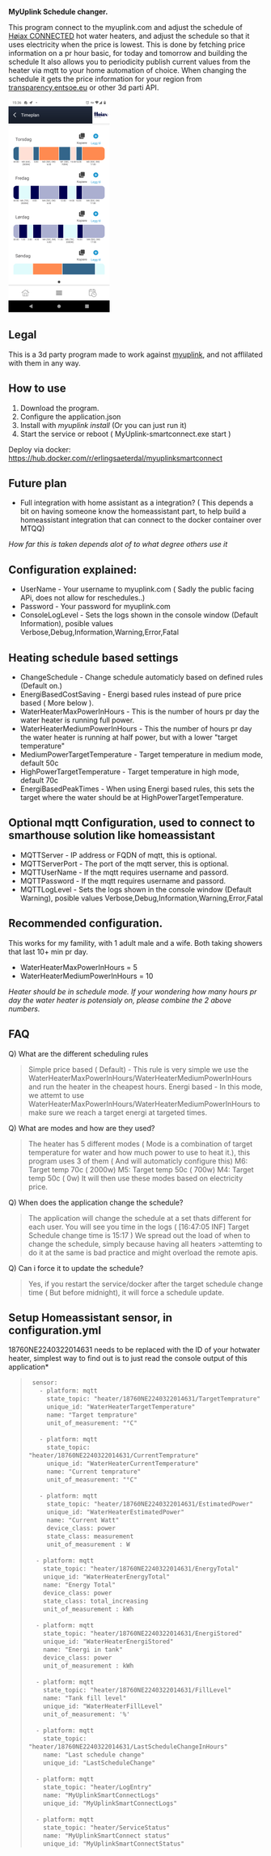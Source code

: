 **MyUplink Schedule changer.**

This program connect to the myuplink.com and adjust the schedule of [Høiax CONNECTED](https://www.hoiax.no/om-hoiax/articles/hoiax-connected-smart-varmtvannsbereder-med-skylosning) hot water heaters, and adjust the schedule so that it uses electricity when the price is lowest. This is done by fetching price information on a pr hour basic, for today and tomorrow and building the schedule
It also allows you to periodicity publish current values from the heater via mqtt to your home automation of choice.
When changing the schedule it gets the price information for your region from [transparency.entsoe.eu](https://transparency.entsoe.eu) or other 3d parti API.

![Screenshot](schedule_screenshot.png)

**Legal**
---

This is a 3d party program made to work against [myuplink](https://myuplink.com), and not afflilated with them in any way.

**How to use**
---

1) Download the program.
2) Configure the application.json
3) Install with *myuplink install* (Or you can just run it)
4) Start the service or reboot ( MyUplink-smartconnect.exe start )

Deploy via docker:
<https://hub.docker.com/r/erlingsaeterdal/myuplinksmartconnect>

**Future plan**
---

- Full integration with home assistant as a integration? ( This depends a bit on having someone know the homeassistant part, to help build a homeassistant integration that can connect to the docker container over MTQQ)

*How far this is taken depends alot of to what degree others use it*

**Configuration explained:**
---

- UserName - Your username to myuplink.com ( Sadly the public facing APi, does not allow for reschedules..)
- Password - Your password for myuplink.com
- ConsoleLogLevel - Sets the logs shown in the console window (Default Information), posible values Verbose,Debug,Information,Warning,Error,Fatal

**Heating schedule based settings**
---

- ChangeSchedule - Change schedule automaticly based on defined rules (Default on.)
- EnergiBasedCostSaving - Energi based rules instead of pure price based ( More below ).
- WaterHeaterMaxPowerInHours - This is the number of hours pr day the water heater is running full power.
- WaterHeaterMediumPowerInHours - This the number of hours pr day the water heater is running at half power, but with a lower "target temperature"
- MediumPowerTargetTemperature - Target temperature in medium mode, default 50c
- HighPowerTargetTemperature - Target temperature in high mode, default 70c
- EnergiBasedPeakTimes - When using Energi based rules, this sets the target where the water should be at HighPowerTargetTemperature.

**Optional mqtt Configuration, used to connect to smarthouse solution like homeassistant**
---

- MQTTServer - IP address or FQDN of mqtt, this is optional.
- MQTTServerPort - The port of the mqtt server, this is optional.
- MQTTUserName - If the mqtt requires username and passord.
- MQTTPassword - If the mqtt requires username and passord.
- MQTTLogLevel - Sets the logs shown in the console window (Default Warning), posible values Verbose,Debug,Information,Warning,Error,Fatal

**Recommended configuration.**
---

This works for my famility, with 1 adult male and a wife. Both taking showers that last 10+ min pr day.

- WaterHeaterMaxPowerInHours = 5
- WaterHeaterMediumPowerInHours = 10

 *Heater should be in schedule mode.*
*If your wondering how many hours pr day the water heater is potensialy on, please combine the 2 above numbers.*

**FAQ**
---

Q) What are the different scheduling rules

> Simple price based ( Default) - This rule is very simple we use the WaterHeaterMaxPowerInHours/WaterHeaterMediumPowerInHours and run the heater in the cheapest hours.
> Energi based - In this mode, we attemt to use WaterHeaterMaxPowerInHours/WaterHeaterMediumPowerInHours to make sure we reach a target energi at targeted times.

Q) What are modes and how are they used?

> The heater has 5 different modes ( Mode is a combination of target temperature for water and how much power to use to heat it.), this program uses 3 of them ( And will automaticly configure this)
> M6: Target temp 70c ( 2000w)
> M5: Target temp 50c ( 700w)
> M4: Target temp 50c ( 0w)
> It will then use these modes based on electricity price.

Q) When does the application change the schedule?

> The application will change the schedule at a set thats different for each user. You will see you time in the logs ( [16:47:05 INF] Target Schedule change time is 15:17  ) We spread out the load of when to change the schedule, simply because having all heaters >attemting to do it at the same is bad practice and might overload the remote apis.

Q) Can i force it to update the schedule?
> Yes, if you restart the service/docker after the target schedule change time ( But before midnight), it will force a schedule update.

**Setup Homeassistant sensor, in configuration.yml**
---

18760NE2240322014631 needs to be replaced with the ID of your hotwater heater, simplest way to find out is to just read the console output of this application*

>      sensor:
>        - platform: mqtt
>          state_topic: "heater/18760NE2240322014631/TargetTemprature"
>          unique_id: "WaterHeaterTargetTemperature"
>          name: "Target temprature"
>          unit_of_measurement: "°C"
>          
>        - platform: mqtt
>          state_topic: "heater/18760NE2240322014631/CurrentTemprature"
>          unique_id: "WaterHeaterCurrentTemperature"
>          name: "Current temprature"
>          unit_of_measurement: "°C"
>          
>        - platform: mqtt
>          state_topic: "heater/18760NE2240322014631/EstimatedPower"
>          unique_id: "WaterHeaterEstimatedPower"    
>          name: "Current Watt"
>          device_class: power    
>          state_class: measurement    
>          unit_of_measurement : W   
>         
>       - platform: mqtt
>         state_topic: "heater/18760NE2240322014631/EnergyTotal"
>         unique_id: "WaterHeaterEnergyTotal"
>         name: "Energy Total"    
>         device_class: power
>         state_class: total_increasing
>         unit_of_measurement : kWh    
>         
>       - platform: mqtt
>         state_topic: "heater/18760NE2240322014631/EnergiStored"
>         unique_id: "WaterHeaterEnergiStored"
>         name: "Energi in tank"
>         device_class: power
>         unit_of_measurement : kWh        
>         
>       - platform: mqtt
>         state_topic: "heater/18760NE2240322014631/FillLevel"
>         name: "Tank fill level"
>         unique_id: "WaterHeaterFillLevel"    
>         unit_of_measurement: '%'
> 
>       - platform: mqtt
>         state_topic: "heater/18760NE2240322014631/LastScheduleChangeInHours"
>         name: "Last schedule change"
>         unique_id: "LastScheduleChange"
> 
>       - platform: mqtt
>         state_topic: "heater/LogEntry"
>         name: "MyUplinkSmartConnectLogs"
>         unique_id: "MyUplinkSmartConnectLogs"
> 
>       - platform: mqtt
>         state_topic: "heater/ServiceStatus"
>         name: "MyUplinkSmartConnect status"
>         unique_id: "MyUplinkSmartConnectStatus"